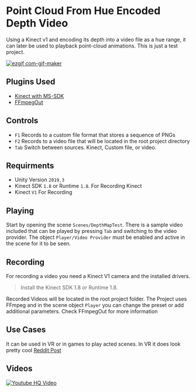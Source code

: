 # Point Cloud From Hue Encoded Depth Video

Using a Kinect v1 and encoding its depth into a video file as a hue range, it can later be used to playback point-cloud animations. This is just a test project.

[![ezgif com-gif-maker](https://user-images.githubusercontent.com/9950198/171508651-ef7784cd-d833-4b34-abff-d8520e722299.gif)](https://gfycat.com/grimymediocreilsamochadegu)

## Plugins Used
* [Kinect with MS-SDK](https://assetstore.unity.com/packages/tools/kinect-with-ms-sdk-7747)
* [FFmpegOut](https://github.com/keijiro/jp.keijiro.ffmpeg-out)

## Controls
* `F1` Records to a custom file format that stores a sequence of PNGs
* `F2` Records to a video file that will be located in the root project directory
* `Tab` Switch between sources. Kinect, Custom file, or video.

## Requirments
* Unity Version `2019.3`
* Kinect SDK `1.8` or Runtime `1.8`. For Recording Kinect
* Kinect `V1` For Recording

## Playing
Start by opening the scene `Scenes/DepthMapTest`.
There is a sample video included that can be played by pressing `Tab` and switching to the video provider. The object `Player/Video Provider` must be enabled and active in the scene for it to be seen.

## Recording
For recording a video you need a Kinect V1 camera and the installed drivers. 
> Install the Kinect SDK 1.8 or Runtime 1.8.

Recorded Videos will be located in the root project folder.
The Project uses FFmpeg and in the scene object `Player` you can change the preset or add additional parameters. Check FFmpegOut for more information

## Use Cases
It can be used in VR or in games to play acted scenes.
In VR it does look pretty cool [Reddit Post](https://www.reddit.com/r/Unity3D/comments/h8tcd3/vr_kinect_point_cloud_data_in_real_time/)

## Videos

[![Youtube HQ Video](https://user-images.githubusercontent.com/9950198/171511037-a48738b2-83d9-4c2f-b1b0-84815de53083.png)](https://www.youtube.com/watch?v=k82eHmQt8zo)

